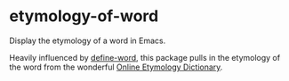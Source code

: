 # etymology-of-word
Display the etymology of a word in Emacs.

Heavily influenced by [define-word](https://github.com/abo-abo/define-word), this package pulls in the etymology of the word from the wonderful [Online Etymology Dictionary](https://www.etymonline.com).